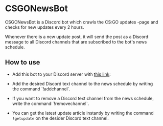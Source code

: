 # CSGONewsBot
CSGONewsBot is a Discord bot which crawls the CS:GO updates -page and checks for new updates every 2 hours.

Whenever there is a new update post, it will send the post as a Discord message to all Discord channels that are subscribed to the bot's news schedule.

## How to use
* Add this bot to your Discord server with [this link](https://discordapp.com/api/oauth2/authorize?client_id=562687174697549856&permissions=522304&scope=bot):

* Add the desired Discord text channel to the news schedule by writing the command ´!addchannel`.

* If you want to remove a Discord text channel from the news schedule, write the command ´!removechannel`.

* You can get the latest update article instantly by writing the command `!getupdate` on the desider Discord text channel.
